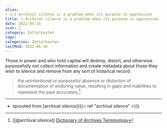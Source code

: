 ```yaml
---
alias:
- 1/1 Archival silence is a problem when its purpose is oppression
title: 1 Archival silence is a problem when its purpose is oppression
date: 2022-05-25
icon: 🔖
category: Zettelkasten
tags:
categories: Zettelkasten
lastMod: 2022-06-16
---
```

Those in power and who hold capital will destroy, distort, and otherwise purposefully not collect information and create metadata about those they wish to silence and remove from any sort of historical record.

> the unintentional or purposeful absence or distortion of documentation of enduring value, resulting in gaps and inabilities to represent the past accurately.[^1]

[^1]: [[@archival silence]] [Dictionary of Archives Terminology](https://dictionary.archivists.org/entry/archival-silence.html)

-----

- sprouted from [archival silence]({{< ref "archival silence" >}})
